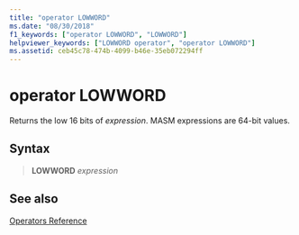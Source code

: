 ```yaml
---
title: "operator LOWWORD"
ms.date: "08/30/2018"
f1_keywords: ["operator LOWWORD", "LOWWORD"]
helpviewer_keywords: ["LOWWORD operator", "operator LOWWORD"]
ms.assetid: ceb45c78-474b-4099-b46e-35eb072294ff
---
```

# operator LOWWORD

Returns the low 16 bits of *expression*. MASM expressions are 64-bit values.

## Syntax

> **LOWWORD** *expression*

## See also

[Operators Reference](../../assembler/masm/operators-reference.md)<br/>